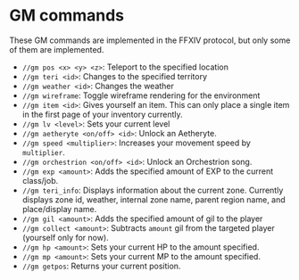 # GM commands

These GM commands are implemented in the FFXIV protocol, but only some of them are implemented.

* `//gm pos <x> <y> <z>`: Teleport to the specified location
* `//gm teri <id>`: Changes to the specified territory
* `//gm weather <id>`: Changes the weather
* `//gm wireframe`: Toggle wireframe rendering for the environment
* `//gm item <id>`: Gives yourself an item. This can only place a single item in the first page of your inventory currently.
* `//gm lv <level>`: Sets your current level
* `//gm aetheryte <on/off> <id>`: Unlock an Aetheryte.
* `//gm speed <multiplier>`: Increases your movement speed by `multiplier`.
* `//gm orchestrion <on/off> <id>`: Unlock an Orchestrion song.
* `//gm exp <amount>`: Adds the specified amount of EXP to the current class/job.
* `//gm teri_info`: Displays information about the current zone. Currently displays zone id, weather, internal zone name, parent region name, and place/display name.
* `//gm gil <amount>`: Adds the specified amount of gil to the player
* `//gm collect <amount>`: Subtracts `amount` gil from the targeted player (yourself only for now).
* `//gm hp <amount>`: Sets your current HP to the amount specified.
* `//gm mp <amount>`: Sets your current MP to the amount specified.
* `//gm getpos`: Returns your current position.
